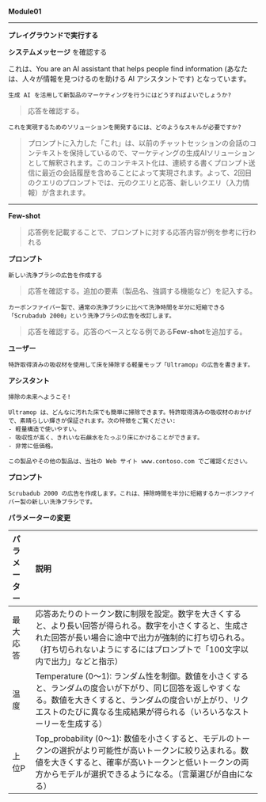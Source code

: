 **Module01**

---

**プレイグラウンドで実行する**

**システムメッセージ** を確認する

これは、You are an AI assistant that helps people find information (あなたは、人々が情報を見つけるのを助ける AI アシスタントです) となっています。

```prompt
生成 AI を活用して新製品のマーケティングを行うにはどうすればよいでしょうか?
```

 > 応答を確認する。

```prompt
これを実現するためのソリューションを開発するには、どのようなスキルが必要ですか?
```

 > プロンプトに入力した「これ」は、以前のチャットセッションの会話のコンテキストを保持しているので、マーケティングの生成AIソリューションとして解釈されます。このコンテキスト化は、連続する書くプロンプト送信に最近の会話履歴を含めることによって実現されます。よって、2回目のクエリのプロンプトでは、元のクエリと応答、新しいクエリ（入力情報）が含まれます。

---

**Few-shot**

 > 応答例を記載することで、プロンプトに対する応答内容が例を参考に行われる

**プロンプト**

```prompt
新しい洗浄ブラシの広告を作成する
```

> 応答を確認する。追加の要素（製品名、強調する機能など）を記入する。

```prompt
カーボンファイバー製で、通常の洗浄ブラシに比べて洗浄時間を半分に短縮できる「Scrubadub 2000」という洗浄ブラシの広告を改訂します。
```

> 応答を確認する。応答のベースとなる例である**Few-shot**を追加する。

**ユーザー**

```prompt
特許取得済みの吸収材を使用して床を掃除する軽量モップ「Ultramop」の広告を書きます。
```

**アシスタント**

```prompt
掃除の未来へようこそ!

Ultramop は、どんなに汚れた床でも簡単に掃除できます。特許取得済みの吸収材のおかげで、素晴らしい輝きが保証されます。次の特徴をご覧ください:
- 軽量構造で使いやすい。
- 吸収性が高く、きれいな石鹸水をたっぷり床にかけることができます。
- 非常に低価格。

この製品やその他の製品は、当社の Web サイト www.contoso.com でご確認ください。
```

**プロンプト**

```prompt
Scrubadub 2000 の広告を作成します。これは、掃除時間を半分に短縮するカーボンファイバー製の新しい洗浄ブラシです。
```

**パラメーターの変更**

|パラメーター|説明|
|:----|:----|
|最大応答|応答あたりのトークン数に制限を設定。数字を大きくすると、より長い回答が得られる。数字を小さくすると、生成された回答が長い場合に途中で出力が強制的に打ち切られる。（打ち切られないようにするにはプロンプトで「100文字以内で出力」などと指示）|
|温度|Temperature (0～1): ランダム性を制御。数値を小さくすると、ランダムの度合いが下がり、同じ回答を返しやすくなる。数値を大きくすると、ランダムの度合いが上がり、リクエストのたびに異なる生成結果が得られる（いろいろなストーリーを生成する）|
|上位P|Top_probability (0～1): 数値を小さくすると、モデルのトークンの選択がより可能性が高いトークンに絞り込まれる。数値を大きくすると、確率が高いトークンと低いトークンの両方からモデルが選択できるようになる。（言葉選びが自由になる）|


